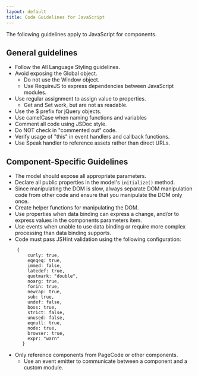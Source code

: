 ```yaml
---
layout: default
title: Code Guidelines for JavaScript
---
```


The following guidelines apply to JavaScript for components.

## General guidelines

- Follow the All Language Styling guidelines.
- Avoid exposing the Global object.
    + Do not use the Window object.  
    + Use RequireJS to express dependencies between JavaScript modules.  
- Use regular assignment to assign value to properties.
    + Get and Set work, but are not as readable.  
- Use the $ prefix for jQuery objects.
- Use camelCase when naming functions and variables
- Comment all code using JSDoc style.
- Do NOT check in "commented out" code.
- Verify usage of "this" in event handlers and callback functions.
- Use Speak handler to reference assets rather than direct URLs.


## Component-Specific Guidelines

- The model should expose all appropriate parameters.
- Declare all public properties in the model's `initialize()` method.
- Since manipulating the DOM is slow, always separate DOM manipulation code from other code and ensure that you manipulate the DOM only once.
- Create helper functions for manipulating the DOM.
- Use properties when data binding can express a change, and/or to express values in the components parameters item.
- Use events when unable to use data binding or require more complex processing than data binding supports.
- Code must pass JSHint validation using the following configuration:

```
    {  
        curly: true,
        eqeqeq: true,
        immed: false,
        latedef: true,
        quotmark: "double",
        noarg: true,
        forin: true,
        newcap: true,
        sub: true,
        undef: false,
        boss: true,
        strict: false,
        unused: false,
        eqnull: true,
        node: true,
        browser: true,
        expr: "warn"
      }
```

- Only reference components from PageCode or other components.
  + Use an event emitter to communicate between a component and a custom module.
